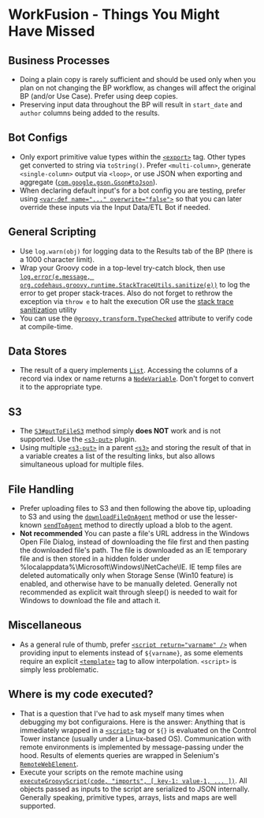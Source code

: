# WorkFusion - Things You Might Have Missed

## Business Processes
- Doing a plain copy is rarely sufficient and should be used only when you plan on not changing the BP workflow, as changes will affect the original BP (and/or Use Case). Prefer using deep copies.
- Preserving input data throughout the BP will result in `start_date` and `author` columns being added to the results. 

## Bot Configs
- Only export primitive value types within the [`<export>`](https://kb.workfusion.com/display/WF/export) tag. Other types get converted to string via `toString()`. Prefer `<multi-column>`, generate `<single-column>` output via `<loop>`, or use JSON when exporting and aggregate ([`com.google.gson.Gson#toJson`](https://static.javadoc.io/com.google.code.gson/gson/2.8.5/com/google/gson/Gson.html#toJson-com.google.gson.JsonElement-)).
- When declaring default input's for a bot config you are testing, prefer using [`<var-def name="..." overwrite="false">`](http://web-harvest.sourceforge.net/manual.php#var-def) so that you can later override these inputs via the Input Data/ETL Bot if needed. 

## General Scripting
- Use `log.warn(obj)` for logging data to the Results tab of the BP (there is a 1000 character limit). 
- Wrap your Groovy code in a top-level try-catch block, then use [`log.error(e.message, org.codehaus.groovy.runtime.StackTraceUtils.sanitize(e))`](http://docs.groovy-lang.org/2.2.1/html/api/org/codehaus/groovy/runtime/StackTraceUtils.html#sanitize(java.lang.Throwable)) to log the error to get proper stack-traces. Also do not forget to rethrow the exception via `throw e` to halt the execution OR use the [stack trace sanitization](https://github.com/veselink1/WorkFusion-Reusable-Bot-Tasks/blob/master/scripts/sanitize-stacktraces.groovy) utility
- You can use the [`@groovy.transform.TypeChecked`](http://docs.groovy-lang.org/latest/html/gapi/groovy/transform/TypeChecked.html) attribute to verify code at compile-time. 

## Data Stores
- The result of a query implements [`List`](https://docs.oracle.com/javase/8/docs/api/java/util/List.html). Accessing the columns of a record via index or name returns a [`NodeVariable`](http://web-harvest.sourceforge.net/doc/org/webharvest/runtime/variables/NodeVariable.html). Don't forget to convert it to the appropriate type.

## S3
- The [`S3#putToFileS3`](https://workfusion-docs.s3.amazonaws.com/rpa-simplified-api/latest/com/workfusion/rpa/helpers/S3.html#uploadFileS3-java.lang.String-java.lang.String-java.lang.String-java.lang.String-java.lang.String-java.lang.String-java.lang.String-com.workfusion.rpa.helpers.S3OverwriteStrategy-) method simply **does NOT** work and is not supported. Use the [`<s3-put>`](https://kb.workfusion.com/display/WF/S3+Plugins#S3Plugins-s3-put) plugin. 
- Using multiple [`<s3-put>`](https://kb.workfusion.com/display/WF/S3+Plugins#S3Plugins-s3-put) in a parent [`<s3>`](https://kb.workfusion.com/display/WF/S3+Plugins#S3Plugins-s3) and storing the result of that in a variable creates a list of the resulting links, but also allows simultaneous upload for multiple files.

## File Handling
- Prefer uploading files to S3 and then following the above tip, uploading to S3 and using the [`downloadFileOnAgent`](https://workfusion-docs.s3.amazonaws.com/rpa-simplified-api/latest/com/workfusion/rpa/helpers/RPA.html#downloadFileOnAgent-java.lang.String-) method or use the lesser-known [`sendToAgent`](https://workfusion-docs.s3.amazonaws.com/rpa-simplified-api/latest/com/workfusion/rpa/helpers/RPA.html#sendToAgent-java.lang.String-) method to directly upload a blob to the agent.
- **Not recommended** You can paste a file's URL address in the Windows Open File Dialog, instead of downloading the file first and then pasting the downloaded file's path. The file is downloaded as an IE temporary file and is then stored in a hidden folder under %localappdata%\Microsoft\Windows\INetCache\IE\. IE temp files are deleted automatically only when Storage Sense (Win10 feature) is enabled, and otherwise have to be manually deleted. Generally not recommended as explicit wait through sleep() is needed to wait for Windows to download the file and attach it.

## Miscellaneous
- As a general rule of thumb, prefer [`<script return="varname" />`](http://web-harvest.sourceforge.net/manual.php#script) when providing input to elements instead of `${varname}`, as some elements require an explicit [`<template>`](http://web-harvest.sourceforge.net/manual.php#template) tag to allow interpolation. `<script>` is simply less problematic. 

## Where is my code executed?
- That is a question that I've had to ask myself many times when debugging my bot configuraions. Here is the answer: Anything that is immediately wrapped in a [`<script>`](http://web-harvest.sourceforge.net/manual.php#script) tag or `${}` is evaluated on the Control Tower instance (usually under a Linux-based OS). Communication with remote environments is implemented by message-passing under the hood. Results of elements queries are wrapped in Selenium's [`RemoteWebElement`](https://seleniumhq.github.io/selenium/docs/api/java/org/openqa/selenium/remote/RemoteWebElement.html). 
- Execute your scripts on the remote machine using [`executeGroovyScript(code, "imports", [ key-1: value-1, ... ])`](https://kb.workfusion.com/display/RPA/Execute+Groovy+Script). All objects passed as inputs to the script are serialized to JSON internally. Generally speaking, primitive types, arrays, lists and maps are well supported.
